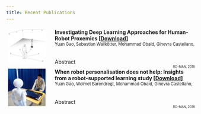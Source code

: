 ```yaml
---
title: Recent Publications
---
```

<style>
.iconDetails {
	float:left; 
	width:20%;
    height:20%;
	max-height:140px;
	max-width:140px; 
} 

.container {
    width:100%;
    height:24%;
    padding:1%;
}
h4 {
    margin:0px;
}
</style>

<script>
function toggleAbstract(btn) {
    var x = btn.nextSibling;
    if (x.innerHTML === "") {
        x.innerHTML = x.getAttribute("text");
    } else {
        x.innerHTML = "";
    }
}
</script>

<div class='container'>
    <div>
		<img src='papers/deep_proximics.jpg' class='iconDetails'>
    </div>  
    <div style='margin-left:25%;'>
    <h4>Investigating Deep Learning Approaches for Human-Robot Proxemics [<a href="papers/investigate-deep-learning-proximics.pdf">Download</a>]</h4>
    <div style="font-size:.8em"> Yuan Gao, Sebastian Wallkötter, Mohammad Obaid, Ginevra Castellano,</div>
	<h6></h6>
	<a markdown="0" id="quote_btn" onclick="toggleAbstract(this); float:right;"  class="btn">Abstract</a>
	<div id="abstract" text="In this paper, we investigate the applicability of deep learning methods to adapt and predict comfortable human-robot proxemics.In this paper, we investigate the applicability of deep learning methods to adapt and predict comfortable human-robot proxemics. Proposing a network architecture, we experiment with three different layer configurations, obtaining three different end-to-end trainable models. Using these, we compare their predictive performances on data obtained during a human-robot interaction study. We find that our long short-term memory based model outperforms a gated recurrent unit based model and a feed-forward model. Further, we demonstrate how the created model can be exploited to create customized comfort zones that can help create a personalized experience for individual users. "></div>
    <div style="float:right;font-size:.6em">RO-MAN, 2018</div>
    </div>
</div>

<div class='container'>
    <div>
		<img src='papers/when_help.jpg' class='iconDetails'>
    </div>  
    <div style='margin-left:25%;'>
    <h4>When robot personalisation does not help: Insights from a robot-supported learning study [<a href="papers/when-robot-does-not-help.pdf">Download</a>]</h4>
    <div style="font-size:.8em"> Yuan Gao, Wolmet Barendregt, Mohammad Obaid, Ginevra Castellano,</div>
    	<h6></h6>
	<a markdown="0" id="quote_btn" onclick="toggleAbstract(this); float:right;"  class="btn">Abstract</a>
	<div id="abstract" text="In the domain of robotic tutors, personalised tutoring has started to receive scientists' attention, but is still relatively underexplored. Previous work using reinforcement learning (RL) has addressed personalised tutoring from the perspective of affective policy learning. However, little is known about the effects of robot behaviour personalisation on user's task performance. Moreover, it is also unclear if and when personalisation may be more beneficial than a robot that adapts to its users and the context of the interaction without personalising its behaviour. In this paper we build on previous work on affective policy learning that used RL to learn what robot's supportive behaviours are preferred by users in an educational scenario. We build a RL framework for personalisation that allows a robot to select verbal supportive behaviours to maximise the user's task progress and positive reactions in a learning scenario where a Pepper robot acts as a tutor and helps people to learn how to solve grid-based logic puzzles. 
A between-subjects design user study showed that participants were more efficient at solving logic puzzles and preferred a robot that exhibits more varied behaviours compared with a robot that personalises its behaviour by converging on a specific one over time. We discuss insights on negative effects of personalisation and report lessons learned together with design implications for personalised robots."></div>
    <div style="float:right;font-size:.6em">RO-MAN, 2018</div>
    </div>
</div>